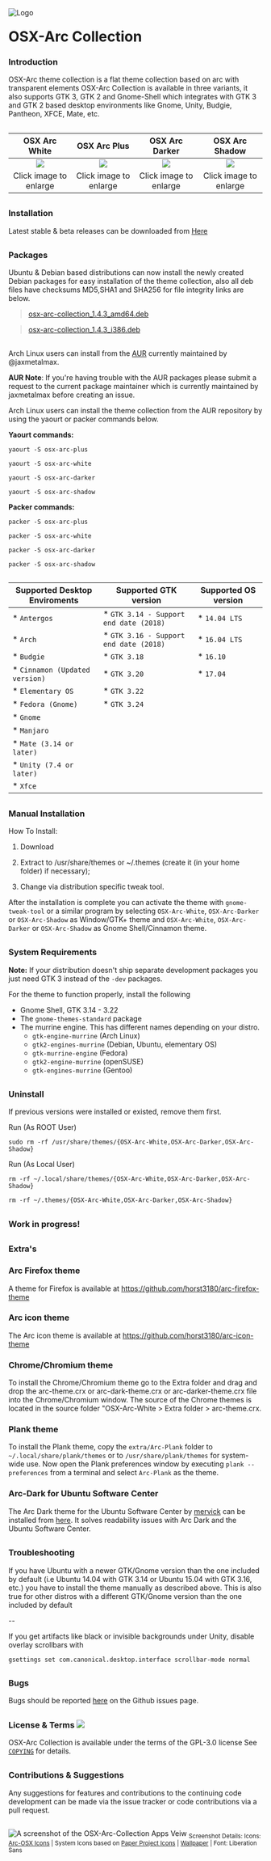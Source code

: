 <img src="https://github.com/LinxGem33/Neon/blob/master/artwork/ark-svg.png?raw=true" alt="Logo" align="left" /> 

# OSX-Arc Collection

### Introduction

OSX-Arc theme collection is a flat theme collection based on arc with transparent elements OSX-Arc Collection is available in three variants, it also supports  GTK 3, GTK 2 and Gnome-Shell which integrates with GTK 3 and GTK 2 based desktop environments like Gnome, Unity, Budgie, Pantheon, XFCE, Mate, etc.

##

|OSX Arc White|OSX Arc Plus|OSX Arc Darker|OSX Arc Shadow|
|:------:|:-----:|:-----:|:-----:|
|![](https://cn.pling.com/img/4/7/5/0/8c43c7300506520877db93f40e16f68005e8.png)|![](https://github.com/LinxGem33/Arc-Menu/blob/master/screenshots/osxp.png?raw=true)|![](https://cn.pling.com/img/b/c/1/9/2663fe7724cdbe48087bf8ffb61ef33d9270.png)|![](https://cn.pling.com/img/4/e/e/e/7aa33dbf66b684e7ca882318e6b400acd1b5.png)|
|Click image to enlarge|Click image to enlarge|Click image to enlarge|Click image to enlarge|

## 
### Installation

Latest stable & beta releases can be downloaded from [Here](https://github.com/LinxGem33/OSX-Arc-Darker/releases)

##

### Packages

Ubuntu & Debian based distributions can now install the newly created Debian packages for easy installation of the theme collection, also all deb files have checksums MD5,SHA1 and SHA256 for file integrity links are below.

> [osx-arc-collection_1.4.3_amd64.deb](https://github.com/LinxGem33/OSX-Arc-Darker/releases)

> [osx-arc-collection_1.4.3_i386.deb](https://github.com/LinxGem33/OSX-Arc-Darker/releases)

##

Arch Linux users can install from the [AUR](https://aur.archlinux.org/packages/osx-arc-white/) currently maintained by @jaxmetalmax.

**AUR Note**: If you're having trouble with the AUR packages please submit a request to the current package maintainer which is currently maintained by jaxmetalmax before creating an issue.

Arch Linux users can install the theme collection from the AUR repository by using the yaourt or packer commands below.

**Yaourt commands:**
```
yaourt -S osx-arc-plus

yaourt -S osx-arc-white

yaourt -S osx-arc-darker

yaourt -S osx-arc-shadow
```
**Packer commands:**
```
packer -S osx-arc-plus

packer -S osx-arc-white

packer -S osx-arc-darker

packer -S osx-arc-shadow
```
##

| Supported Desktop Enviroments  | Supported GTK version | Supported OS version  |
| ------------- | ------------- | ------------- |
|  * `Antergos` |* `GTK 3.14 - Support end date (2018)`|* `14.04 LTS`
|  * `Arch`|* `GTK 3.16 - Support end date (2018)`|* `16.04 LTS`
|  * `Budgie`|* `GTK 3.18` |* `16.10`
|  * `Cinnamon (Updated version)`|* `GTK 3.20`|* `17.04`
|  * `Elementary OS`|* `GTK 3.22`
|  * `Fedora (Gnome)` |* `GTK 3.24`
|  * `Gnome`|
|  * `Manjaro`|
|  * `Mate (3.14 or later)`|
|  * `Unity (7.4 or later)`|
|  * `Xfce`|  
  
##

### Manual Installation

How To Install:

1. Download

2. Extract to /usr/share/themes
or ~/.themes (create it (in your home folder) if necessary);

3. Change via distribution specific tweak tool.

After the installation is complete you can activate the theme with `gnome-tweak-tool` or a similar program by selecting `OSX-Arc-White`, `OSX-Arc-Darker` or `OSX-Arc-Shadow` as Window/GTK+ theme and `OSX-Arc-White`, `OSX-Arc-Darker` or `OSX-Arc-Shadow` as Gnome Shell/Cinnamon theme.

##

### System Requirements

**Note:** If your distribution doesn't ship separate development packages you just need GTK 3 instead of the `-dev` packages.

For the theme to function properly, install the following
* Gnome Shell, GTK 3.14 - 3.22
* The `gnome-themes-standard` package
* The murrine engine. This has different names depending on your distro.
  * `gtk-engine-murrine` (Arch Linux)
  * `gtk2-engines-murrine` (Debian, Ubuntu, elementary OS)
  * `gtk-murrine-engine` (Fedora)
  * `gtk2-engine-murrine` (openSUSE)
  * `gtk-engines-murrine` (Gentoo)

## 

### Uninstall

If previous versions were installed or existed, remove them first.

Run (As ROOT User)

    sudo rm -rf /usr/share/themes/{OSX-Arc-White,OSX-Arc-Darker,OSX-Arc-Shadow}

Run (As Local User)    
    
    rm -rf ~/.local/share/themes/{OSX-Arc-White,OSX-Arc-Darker,OSX-Arc-Shadow}
    
    rm -rf ~/.themes/{OSX-Arc-White,OSX-Arc-Darker,OSX-Arc-Shadow}

## 

### Work in progress!


## 

### Extra's

### Arc Firefox theme
A theme for Firefox is available at https://github.com/horst3180/arc-firefox-theme

### Arc icon theme
The Arc icon theme is available at https://github.com/horst3180/arc-icon-theme

### Chrome/Chromium theme
To install the Chrome/Chromium theme go to the Extra folder and drag and drop the arc-theme.crx or arc-dark-theme.crx or arc-darker-theme.crx file into the Chrome/Chromium window. The source of the Chrome themes is located in the source folder "OSX-Arc-White > Extra folder > arc-theme.crx.

### Plank theme
To install the Plank theme, copy the `extra/Arc-Plank` folder to `~/.local/share/plank/themes` or to `/usr/share/plank/themes` for system-wide use.
Now open the Plank preferences window by executing `plank --preferences` from a terminal and select `Arc-Plank` as the theme.

### Arc-Dark for Ubuntu Software Center
The Arc Dark theme for the Ubuntu Software Center by [mervick](https://github.com/mervick) can be installed from [here](https://github.com/mervick/arc-dark-software-center). It solves readability issues with Arc Dark and the Ubuntu Software Center.

## 

### Troubleshooting

If you have Ubuntu with a newer GTK/Gnome version than the one included by default (i.e Ubuntu 14.04 with GTK 3.14 or Ubuntu 15.04 with GTK 3.16, etc.) you have to install the theme manually as described above.
This is also true for other distros with a different GTK/Gnome version than the one included by default

--

If you get artifacts like black or invisible backgrounds under Unity, disable overlay scrollbars with

    gsettings set com.canonical.desktop.interface scrollbar-mode normal


## 

### Bugs

Bugs should be reported [here](https://github.com/LinxGem33/OSX-Arc-Darker/issues) on the Github issues page.

## 

### License & Terms ![](https://github.com/LinxGem33/IP-Finder/blob/master/screens/Copyleft-16.png?raw=true)

OSX-Arc Collection is available under the terms of the GPL-3.0 license See [`COPYING`](https://github.com/LinxGem33/OSX-Arc-Darker/blob/master/COPYING) for details.

## 

### Contributions & Suggestions

Any suggestions for features and contributions to the continuing code development can be made via the issue tracker or code contributions via a pull request.

## 

![A screenshot of the OSX-Arc-Collection Apps Veiw](https://cn.pling.com/img/5/9/0/2/287ff414e65c196dfa008ca4ffe2d76d6d35.png)
<sub>Screenshot Details: Icons: [Arc-OSX Icons](https://github.com/LinxGem33/Arc-OSX-Icons) | System Icons based on [Paper Project Icons](https://github.com/snwh/paper-icon-theme) | [Wallpaper](https://github.com/LinxGem33/OSX-Arc-White/blob/master/extra/mountains.png?raw=true) | Font: Liberation Sans</sub>
